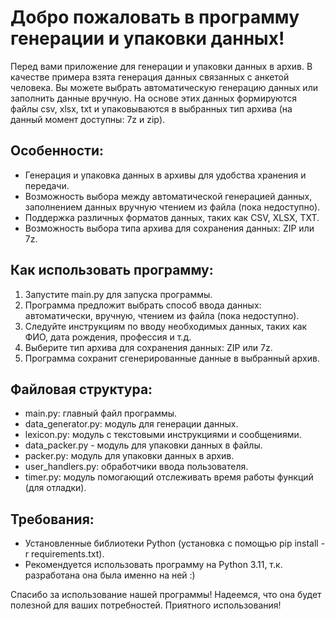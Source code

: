 # Добро пожаловать в программу генерации и упаковки данных!

Перед вами приложение для генерации и упаковки данных в архив.
В качестве примера взята генерация данных связанных с анкетой человека.
Вы можете выбрать автоматическую генерацию данных или заполнить данные вручную.
На основе этих данных формируются файлы csv, xlsx, txt и упаковываются
в выбранных тип архива (на данный момент доступны: 7z и zip).

## Особенности:
- Генерация и упаковка данных в архивы для удобства хранения и передачи.
- Возможность выбора между автоматической генерацией данных, заполнением данных вручную чтением из файла (пока недоступно).
- Поддержка различных форматов данных, таких как CSV, XLSX, TXT.
- Возможность выбора типа архива для сохранения данных: ZIP или 7z.

## Как использовать программу:
1. Запустите main.py для запуска программы.
2. Программа предложит выбрать способ ввода данных: автоматически, вручную, чтением из файла (пока недоступно).
3. Следуйте инструкциям по вводу необходимых данных, таких как ФИО, дата рождения, профессия и т.д.
4. Выберите тип архива для сохранения данных: ZIP или 7z.
5. Программа сохранит сгенерированные данные в выбранный архив.

## Файловая структура:
- main.py: главный файл программы.
- data_generator.py: модуль для генерации данных.
- lexicon.py: модуль с текстовыми инструкциями и сообщениями.
- data_packer.py - модуль для упаковки данных в файлы.
- packer.py: модуль для упаковки данных в архив.
- user_handlers.py: обработчики ввода пользователя.
- timer.py: модуль помогающий отслеживать время работы функций (для отладки).

## Требования:
- Установленные библиотеки Python (установка с помощью pip install -r requirements.txt).
- Рекомендуется использовать программу на Python 3.11, т.к. разработана она была именно на ней :)

Спасибо за использование нашей программы! Надеемся, что она будет полезной для ваших потребностей. Приятного использования!